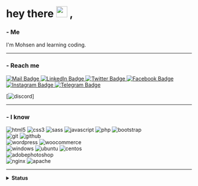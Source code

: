 <h1>
  hey there
  <img src="https://media.giphy.com/media/hvRJCLFzcasrR4ia7z/giphy.gif" width="30px"/> , <img src="https://komarev.com/ghpvc/?username=id5090261&style=flat-square&color=blue" alt=""/>
</h1>

<div align="left">


### - Me
  
I'm Mohsen and learning coding.

___
### - Reach me

<a href="mailto:id5090261@gmail.com">
<img src="https://img.shields.io/badge/id5090261-%23EA4335?style=flat&logo=gmail&logoColor=white" alt="Mail Badge"/>
</a>
<a href="https://www.linkedin.com/in/id5090261/">
<img src="https://img.shields.io/badge/in/id5090261-%230A66C2?style=flat&logo=linkedin&logoColor=white" alt="LinkedIn Badge"/>
</a>
<a href="https://twitter.com/id5090261">
<img src="https://img.shields.io/badge/@id5090261-%231DA1F2?style=flat&logo=twitter&logoColor=white" alt="Twitter Badge"/>
</a>
<a href="https://facebook.com/id5090261">
<img src="https://img.shields.io/badge/id5090261-%231877F2?style=flat&logo=facebook&logoColor=white" alt="Facebook Badge"/>
</a>
<a href="https://instagram.com/id5090261">
<img src="https://img.shields.io/badge/id5090261-%23E4405F?style=flat&logo=instagram&logoColor=white" alt="Instagram Badge"/>
</a>
<a href="https://t.me/id5090261">
<img src="https://img.shields.io/badge/id5090261-%2326A5E4?style=flat&logo=telegram&logoColor=white" alt="Telegram Badge"/>
</a>
  
[![discord](https://img.shields.io/badge/id5090261%232815-%235865F2?style=flat&logo=discord&logoColor=white&link=https://discordapp.com/users/551845456909565971)]
  
___
### - I know

![html5](https://img.shields.io/badge/Html5-%23E34F26?style=flat&logo=html5&logoColor=white)
![css3](https://img.shields.io/badge/Css3-%231572B6?style=flat&logo=css3&logoColor=white)
![sass](https://img.shields.io/badge/Sass-%23CC6699?style=flat&logo=sass&logoColor=white)
![javascript](https://img.shields.io/badge/Javascript-%23F7DF1E?style=flat&logo=javascript&logoColor=white)
![php](https://img.shields.io/badge/Php-%23777BB4?style=flat&logo=php&logoColor=white)
![bootstrap](https://img.shields.io/badge/Bootstrap-%237952B3?style=flat&logo=bootstrap&logoColor=white)
<br>
![git](https://img.shields.io/badge/Git-%23F05032?style=flat&logo=git&logoColor=white)
![github](https://img.shields.io/badge/Github-%23181717?style=flat&logo=github&logoColor=white)
<br>
![wordpress](https://img.shields.io/badge/Wordpress-%2321759B?style=flat&logo=wordpress&logoColor=white)
![woocommerce](https://img.shields.io/badge/Woocommerce-%2396588A?style=flat&logo=woocommerce&logoColor=white)
<br>
![windows](https://img.shields.io/badge/Windows-%230078D6?style=flat&logo=windows&logoColor=white)
![ubuntu](https://img.shields.io/badge/Ubuntu-%23E95420?style=flat&logo=ubuntu&logoColor=white)
![centos](https://img.shields.io/badge/Centos-%23262577?style=flat&logo=centos&logoColor=white)
<br>
![adobephotoshop](https://img.shields.io/badge/Adobe%20Photoshop-%2331A8FF?style=flat&logo=adobephotoshop&logoColor=white)
<br>
![nginx](https://img.shields.io/badge/Nginx-%23009639?style=flat&logo=nginx&logoColor=white)
![apache](https://img.shields.io/badge/Apache-%23D22128?style=flat&logo=apache&logoColor=white)

 ___ 
 
<details>
<summary><b>Status</b></summary>
<br>

[![Top Langs](https://github-readme-stats.vercel.app/api/top-langs/?username=id5090261&layout=compact&theme=vision-friendly-dark)](https://github.com/anuraghazra/github-readme-stats)

[![GitHub Streak](http://github-readme-streak-stats.herokuapp.com?user=id5090261&theme=dark&background=000000)](https://git.io/streak-stats)

![Mohsen's GitHub stats](https://github-readme-stats.vercel.app/api?username=id5090261&show_icons=true&theme=vision-friendly-dark)

![trophy](https://github-profile-trophy.vercel.app/?username=id5090261&theme=darkhub)

</details>


